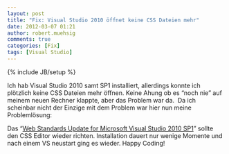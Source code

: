 ```yaml
---
layout: post
title: "Fix: Visual Studio 2010 öffnet keine CSS Dateien mehr"
date: 2012-03-07 01:21
author: robert.muehsig
comments: true
categories: [Fix]
tags: [Visual Studio]
---
```

{% include JB/setup %}
<p>Ich hab Visual Studio 2010 samt SP1 installiert, allerdings konnte ich plötzlich keine CSS Dateien mehr öffnen. Keine Ahung ob es “noch nie” auf meinem neuen Rechner klappte, aber das Problem war da.&nbsp; Da ich scheinbar nicht der Einzige mit dem Problem war hier nun meine Problemlösung:</p> <p>Das “<a href="http://visualstudiogallery.msdn.microsoft.com/a15c3ce9-f58f-42b7-8668-53f6cdc2cd83">Web Standards Update for Microsoft Visual Studio 2010 SP1</a>” sollte den CSS Editor wieder richten. Installation dauert nur wenige Momente und nach einem VS neustart ging es wieder. Happy Coding!</p>
